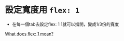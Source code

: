 # 設定寬度用 `flex: 1`

- 在每一個tab去設定flex: 1 1就可以撐開，變成1/3份的寬度

[What does flex: 1 mean?](https://stackoverflow.com/questions/37386244/what-does-flex-1-mean)

